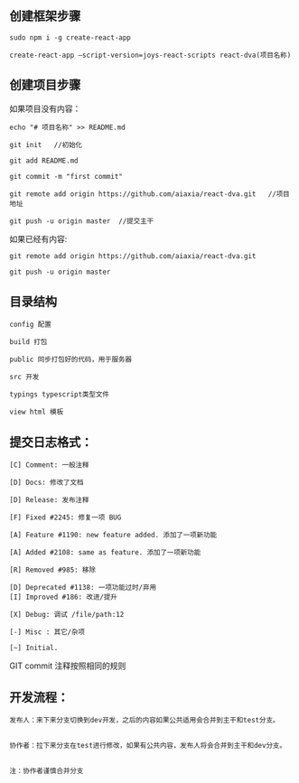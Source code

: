 
## 创建框架步骤
    sudo npm i -g create-react-app
 
    create-react-app —script-version=joys-react-scripts react-dva(项目名称)

## 创建项目步骤
如果项目没有内容：


    echo "# 项目名称" >> README.md

    git init   //初始化

    git add README.md

    git commit -m "first commit"

    git remote add origin https://github.com/aiaxia/react-dva.git   //项目地址

    git push -u origin master  //提交主干

    

如果已经有内容:


    git remote add origin https://github.com/aiaxia/react-dva.git

    git push -u origin master

## 目录结构

    config 配置

    build 打包

    public 同步打包好的代码，用于服务器

    src 开发

    typings typescript类型文件

    view html 模板

## 提交日志格式：

    [C] Comment: 一般注释

    [D] Docs: 修改了文档

    [D] Release: 发布注释

    [F] Fixed #2245: 修复一项 BUG

    [A] Feature #1190: new feature added. 添加了一项新功能

    [A] Added #2108: same as feature. 添加了一项新功能

    [R] Removed #985: 移除

    [D] Deprecated #1138: 一项功能过时/弃用
    [I] Improved #186: 改进/提升

    [X] Debug: 调试 /file/path:12

    [-] Misc : 其它/杂项

    [~] Initial.

GIT commit 注释按照相同的规则



## 开发流程：
    发布人：来下来分支切换到dev开发，之后的内容如果公共适用会合并到主干和test分支。


    协作者：拉下来分支在test进行修改，如果有公共内容，发布人将会合并到主干和dev分支。


    注：协作者谨慎合并分支
